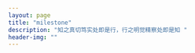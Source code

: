 ```yaml
---
layout: page
title: "milestone"
description: "知之真切笃实处即是行，行之明觉精察处即是知 "
header-img: ""
---
```



<center>
    <p></p>
</center>










